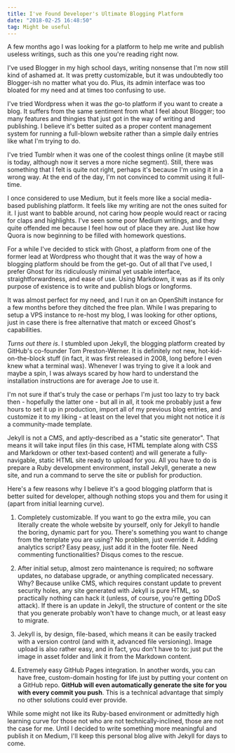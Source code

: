 ```yaml
---
title: I've Found Developer's Ultimate Blogging Platform
date: "2018-02-25 16:48:50"
tag: Might be useful
---
```


A few months ago I was looking for a platform to help me write and publish useless writings, such as this one you're reading right now.

I've used Blogger in my high school days, writing nonsense that I'm now still kind of ashamed at. It was pretty customizable, but it was undoubtedly too Blogger-ish no matter what you do. Plus, its admin interface was too bloated for my need and at times too confusing to use.

I've tried Wordpress when it was _the_ go-to platform if you want to create a blog. It suffers from the same sentiment from what I feel about Blogger; too many features and thingies that just got in the way of writing and publishing. I believe it's better suited as a proper content management system for running a full-blown website rather than a simple daily entries like what I'm trying to do.

I've tried Tumblr when it was one of the coolest things online (it maybe still is today, although now it serves a more niche segment). Still, there was something that I felt is quite not right, perhaps it's because I'm using it in a wrong way. At the end of the day, I'm not convinced to commit using it full-time.

I once considered to use Medium, but it feels more like a social media-based publishing platform. It feels like my writing are not the ones suited for it. I just want to babble around, not caring how people would react or racing for claps and highlights. I've seen some poor Medium writings, and they quite offended me because I feel how out of place they are. Just like how Quora is now beginning to be filled with homework questions.

For a while I've decided to stick with Ghost, a platform from one of the former lead at Wordpress who thought that it was the way of how a blogging platform should be from the get-go. Out of all that I've used, I prefer Ghost for its ridiculously minimal yet usable interface, straightforwardness, and ease of use. Using Markdown, it was as if its only purpose of existence is to write and publish blogs or longforms.

It was almost perfect for my need, and I run it on an OpenShift instance for a few months before they ditched the free plan. While I was preparing to setup a VPS instance to re-host my blog, I was looking for other options, just in case there is free alternative that match or exceed Ghost's capabilities.

_Turns out there is_. I stumbled upon Jekyll, the blogging platform created by GitHub's co-founder Tom Preston-Werner. It is definitely not new, hot-kid-on-the-block stuff (in fact, it was first released in 2008, long before I even knew what a terminal was). Whenever I was trying to give it a look and maybe a spin, I was always scared by how hard to understand the installation instructions are for average Joe to use it.

I'm not sure if that's truly the case or perhaps I'm just too lazy to try back then - hopefully the latter one - but all in all, it took me probably just a few hours to set it up in production, import all of my previous blog entries, and customize it to my liking - at least on the level that you might not notice it _is_ a community-made template.

Jekyll is not a CMS, and aptly-described as a "static site generator". That means it will take input files (in this case, HTML template along with CSS and Markdown or other text-based content) and will generate a fully-navigable, static HTML site ready to upload for you. All you have to do is prepare a Ruby development environment, install Jekyll, generate a new site, and run a command to serve the site or publish for production.

Here's a few reasons why I believe it's a good blogging platform that is better suited for developer, although nothing stops you and them for using it (apart from initial learning curve).

1. Completely customizable. If you want to go the extra mile, you can literally create the whole website by yourself, only for Jekyll to handle the boring, dynamic part for you. There's something you want to change from the template you are using? No problem, just override it. Adding analytics script? Easy peasy, just add it in the footer file. Need commenting functionalities? Disqus comes to the rescue.

2. After initial setup, almost zero maintenance is required; no software updates, no database upgrade, or anything complicated necessary. Why? Because unlike CMS, which requires constant update to prevent security holes, any site generated with Jekyll is pure HTML, so practically nothing can hack it (unless, of course, you're getting DDoS attack). If there is an update in Jekyll, the structure of content or the site that you generate probably won't have to change much, or at least easy to migrate.

3. Jekyll is, by design, file-based, which means it can be easily tracked with a version control (and with it, advanced file versioning). Image upload is also rather easy, and in fact, you don't have to to: just put the image in asset folder and link it from the Markdown content.

4. Extremely easy GitHub Pages integration. In another words, you can have free, custom-domain hosting for life just by putting your content on a GitHub repo. **GitHub will even automatically generate the site for you with every commit you push**. This is a technical advantage that simply no other solutions could ever provide.

While some might not like its Ruby-based environment or admittedly high learning curve for those not who are not technically-inclined, those are not the case for me. Until I decided to write something more meaningful and publish it on Medium, I'll keep this personal blog alive with Jekyll for days to come.

